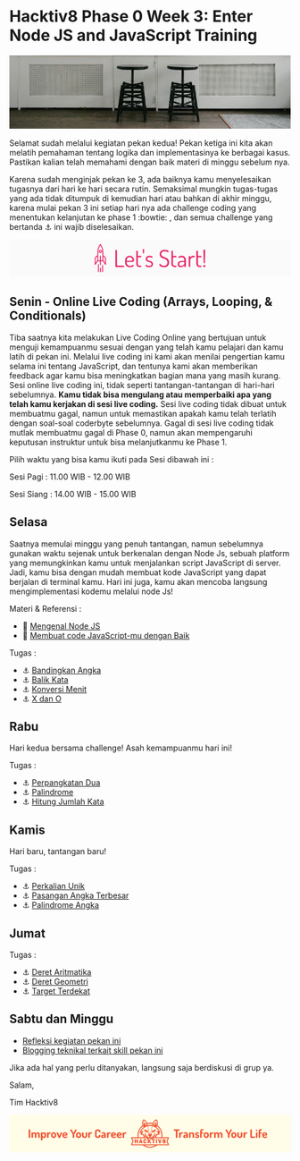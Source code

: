 # Hacktiv8 Phase 0 Week 3: Enter Node JS and JavaScript Training

![Header](assets/header-w3.jpg)

Selamat sudah melalui kegiatan pekan kedua! Pekan ketiga ini kita akan melatih pemahaman tentang logika dan implementasinya ke berbagai kasus. Pastikan kalian telah memahami dengan baik materi di minggu sebelum nya.

Karena sudah menginjak pekan ke 3, ada baiknya kamu menyelesaikan tugasnya dari hari ke hari secara rutin. Semaksimal mungkin tugas-tugas yang ada tidak ditumpuk di kemudian hari atau bahkan di akhir minggu, karena mulai pekan 3 ini setiap hari nya ada challenge coding yang menentukan kelanjutan ke phase 1 :bowtie: , dan semua challenge yang bertanda :anchor: ini wajib diselesaikan.

![Let's start!](assets/start.png)

## Senin - Online Live Coding (Arrays, Looping, & Conditionals)

Tiba saatnya kita melakukan Live Coding Online yang bertujuan untuk menguji kemampuanmu sesuai dengan yang telah kamu pelajari dan kamu latih di pekan ini. Melalui live coding ini kami akan menilai pengertian kamu selama ini tentang JavaScript, dan tentunya kami akan memberikan feedback agar kamu bisa meningkatkan bagian mana yang masih kurang. Sesi online live coding ini, tidak seperti tantangan-tantangan di hari-hari sebelumnya. **Kamu tidak bisa mengulang atau memperbaiki apa yang telah kamu kerjakan di sesi live coding.** Sesi live coding tidak dibuat untuk membuatmu gagal, namun untuk memastikan apakah kamu telah terlatih dengan soal-soal coderbyte sebelumnya. Gagal di sesi live coding tidak mutlak membuatmu gagal di Phase 0, namun akan mempengaruhi keputusan instruktur untuk bisa melanjutkanmu ke Phase 1.

Pilih waktu yang bisa kamu ikuti pada Sesi dibawah ini :

Sesi Pagi : 11.00 WIB - 12.00 WIB

Sesi Siang : 14.00 WIB - 15.00 WIB

## Selasa
Saatnya memulai minggu yang penuh tantangan, namun sebelumnya gunakan waktu sejenak untuk berkenalan dengan Node Js,
sebuah platform yang memungkinkan kamu untuk menjalankan script JavaScript di server. Jadi, kamu bisa
dengan mudah membuat kode JavaScript yang dapat berjalan di terminal kamu. Hari ini juga, kamu akan
mencoba langsung mengimplementasi kodemu melalui node Js!

Materi & Referensi :

- :notebook_with_decorative_cover:
[Mengenal Node JS](/modules/js-node.md)
- :notebook_with_decorative_cover: [Membuat code JavaScript-mu dengan Baik ](modules/js-code-style.md)

Tugas :

- :anchor:
[Bandingkan Angka](/modules/challenge-bandingkan-angka.md)
- :anchor:
[Balik Kata](/modules/challenge-balik-kata.md)
- :anchor:
[Konversi Menit](/modules/challenge-konversi-menit.md)
- :anchor:
[X dan O](/modules/challenge-x-dan-o.md)

## Rabu
Hari kedua bersama challenge! Asah kemampuanmu hari ini!

Tugas :
- :anchor:
[Perpangkatan Dua](/modules/challenge-perpangkatan-dua.md)
- :anchor:
[Palindrome](/modules/challenge-palindrome.md)
- :anchor:
[Hitung Jumlah Kata](/modules/challenge-hitung-jumlah-kata.md)

## Kamis
Hari baru, tantangan baru!

Tugas :
- :anchor:
[Perkalian Unik](/modules/challenge-perkalian-unik.md)
- :anchor:
[Pasangan Angka Terbesar](/modules/challenge-pasangan-terbesar.md)
- :anchor:
[Palindrome Angka](/modules/challenge-palindrome-angka.md)

## Jumat

Tugas :
- :anchor:
[Deret Aritmatika](/modules/challenge-deret-aritmatika.md)
- :anchor:
[Deret Geometri](/modules/challenge-deret-geometri.md)
- :anchor:
[Target Terdekat](/modules/challenge-target-terdekat.md)

## Sabtu dan Minggu

- [Refleksi kegiatan pekan ini](https://github.com/hacktiv8/phase-0-activities/blob/master/modules/reflection.md)
- [Blogging teknikal terkait skill pekan ini](https://github.com/hacktiv8/phase-0-activities/blob/master/modules/blog.md)

Jika ada hal yang perlu ditanyakan, langsung saja berdiskusi di grup ya.

Salam,

Tim Hacktiv8

![Hacktiv8 Banner](assets/banner.png)
